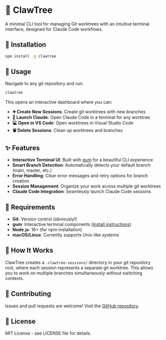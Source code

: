 # 🌳 ClawTree

A minimal CLI tool for managing Git worktrees with an intuitive terminal interface, designed for Claude Code workflows.

## 🚀 Installation

```bash
npm install -g clawtree
```

## 📖 Usage

Navigate to any git repository and run:

```bash
clawtree
```

This opens an interactive dashboard where you can:

- **➕ Create New Sessions**: Create git worktrees with new branches
- **💬 Launch Claude**: Open Claude Code in a terminal for any worktree
- **💻 Open in VS Code**: Open worktrees in Visual Studio Code
- **🗑️ Delete Sessions**: Clean up worktrees and branches

## ✨ Features

- **Interactive Terminal UI**: Built with [gum](https://github.com/charmbracelet/gum) for a beautiful CLI experience
- **Smart Branch Detection**: Automatically detects your default branch (main, master, etc.)
- **Error Handling**: Clear error messages and retry options for branch creation
- **Session Management**: Organize your work across multiple git worktrees
- **Claude Code Integration**: Seamlessly launch Claude Code sessions

## 🔧 Requirements

- **Git**: Version control (obviously!)
- **gum**: Interactive terminal components ([install instructions](https://github.com/charmbracelet/gum#installation))
- **Node.js**: 16+ (for npm installation)
- **macOS/Linux**: Currently supports Unix-like systems

## 📁 How It Works

ClawTree creates a `.clawtree-sessions/` directory in your git repository root, where each session represents a separate git worktree. This allows you to work on multiple branches simultaneously without switching contexts.

## 🤝 Contributing

Issues and pull requests are welcome! Visit the [GitHub repository](https://github.com/joshua-mullet-town/clawtree).

## 📄 License

MIT License - see LICENSE file for details.